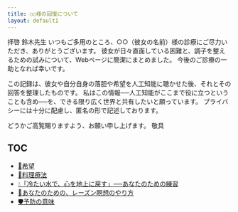 ```yaml
---
title: ○○様の回復について
layout: default1
---
```

拝啓 鈴木先生
いつもご多用のところ、○○（彼女の名前）様の診療にご尽力いただき、ありがとうございます。
彼女が日々直面している困難と、調子を整えるための試みについて、Webページに簡潔にまとめました。
今後のご診療の一助となれば幸いです。

この記録は、彼女や自分自身の落胆や希望を人工知能に聴かせた後、それとその回答を整理したものです。
私はこの情報──人工知能がここまで役に立つということも含め──を、できる限り広く世界と共有したいと願っています。
プライバシーには十分に配慮し、匿名の形で記述しております。

どうかご高覧賜りますよう、お願い申し上げます。
敬具

## TOC

* [🌈希望](the-hope)
* [🍳料理療法](cooking)
* [💧「冷たい水で、心を地上に戻す」──あなたのための練習](cold-water-grounding)
* [🍇あなたのための、レーズン瞑想のやり方](raisin-meditation)
* [🛡️予防の意味](prevention)
